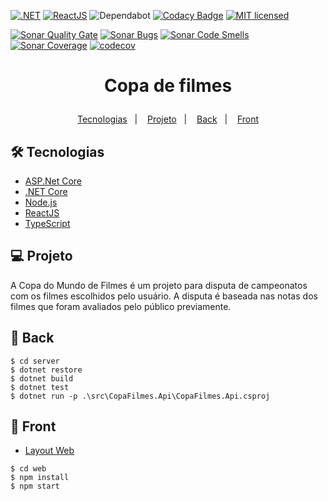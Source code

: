[![.NET](https://github.com/joasimonson/CopaFilmes/actions/workflows/server.yml/badge.svg)](https://github.com/joasimonson/CopaFilmes/actions/workflows/server.yml)
[![ReactJS](https://github.com/joasimonson/CopaFilmes/actions/workflows/web.yml/badge.svg)](https://github.com/joasimonson/CopaFilmes/actions/workflows/web.yml)
![Dependabot](https://api.dependabot.com/badges/status?host=github&repo=joasimonson/CopaFilmes)
[![Codacy Badge](https://api.codacy.com/project/badge/Grade/64697a5f938a47cb9b90f00f76b50ccc)](https://app.codacy.com/gh/joasimonson/CopaFilmes?utm_source=github.com&utm_medium=referral&utm_content=joasimonson/CopaFilmes&utm_campaign=Badge_Grade_Settings)
[![MIT licensed](https://img.shields.io/badge/license-MIT-blue.svg)](https://github.com/joasimonson/CopaFilmes/blob/master/LICENSE)

[![Sonar Quality Gate](https://sonarcloud.io/api/project_badges/measure?project=joasimonson_CopaFilmes&metric=alert_status)](https://sonarcloud.io/project/issues?id=joasimonson_CopaFilmes)
[![Sonar Bugs](https://sonarcloud.io/api/project_badges/measure?project=joasimonson_CopaFilmes&metric=bugs)](https://sonarcloud.io/project/issues?id=joasimonson_CopaFilmes&resolved=false&types=BUG)
[![Sonar Code Smells](https://sonarcloud.io/api/project_badges/measure?project=joasimonson_CopaFilmes&metric=code_smells)](https://sonarcloud.io/project/issues?id=joasimonson_CopaFilmes&resolved=false&types=CODE_SMELL)
[![Sonar Coverage](https://sonarcloud.io/api/project_badges/measure?project=joasimonson_CopaFilmes&metric=coverage)](https://sonarcloud.io/component_measures?id=joasimonson_CopaFilmes&metric=coverage)
[![codecov](https://codecov.io/gh/joasimonson/CopaFilmes/branch/master/graph/badge.svg)](https://codecov.io/gh/joasimonson/CopaFilmes)

<h1 align="center">
    <p>Copa de filmes</p>
</h1>

<p align="center">
    <a href="#-tecnologias">Tecnologias</a>&nbsp;&nbsp;&nbsp;|&nbsp;&nbsp;&nbsp;
    <a href="#-projeto">Projeto</a>&nbsp;&nbsp;&nbsp;|&nbsp;&nbsp;&nbsp;
    <a href="#-back">Back</a>&nbsp;&nbsp;&nbsp;|&nbsp;&nbsp;&nbsp;
    <a href="#-front">Front</a>
</p>

## 🛠 Tecnologias

*   [ASP.Net Core](https://docs.microsoft.com/pt-br/aspnet/core/)
*   [.NET Core](https://dotnet.microsoft.com/)
*   [Node.js](https://nodejs.org/en/)
*   [ReactJS](https://reactjs.org)
*   [TypeScript](https://www.typescriptlang.org/)

## 💻 Projeto

A Copa do Mundo de Filmes é um projeto para disputa de campeonatos com os filmes escolhidos pelo usuário.
A disputa é baseada nas notas dos filmes que foram avaliados pelo público previamente.

## 🧠 Back

```shell
$ cd server
$ dotnet restore
$ dotnet build
$ dotnet test
$ dotnet run -p .\src\CopaFilmes.Api\CopaFilmes.Api.csproj
```

## 🔖 Front
*   [Layout Web](https://www.figma.com/file/85XOrFgiB0nKqKZD8GSdWp/Copa-de-Filmes?node-id=6%3A66)

```shell
$ cd web
$ npm install
$ npm start
```
